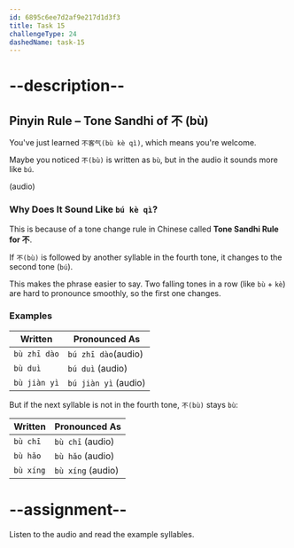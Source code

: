 ```yaml
---
id: 6895c6ee7d2af9e217d1d3f3
title: Task 15
challengeType: 24
dashedName: task-15
---
```


# --description--

## Pinyin Rule – Tone Sandhi of 不 (bù)

You've just learned `不客气(bù kè qì)`, which means you're welcome.

Maybe you noticed `不(bù)` is written as `bù`, but in the audio it sounds more like `bú`.

(audio)

### Why Does It Sound Like `bú kè qì`?

This is because of a tone change rule in Chinese called **Tone Sandhi Rule for 不**.

If `不(bù)` is followed by another syllable in the fourth tone, it changes to the second tone (`bú`).

This makes the phrase easier to say. Two falling tones in a row (like `bù` + `kè`) are hard to pronounce smoothly, so the first one changes.

### Examples

| Written     | Pronounced As |
|-------------|----------------|
| `bù zhī dào` | `bú zhī dào`(audio)   |
| `bù duì`       | `bú duì` (audio)      |
| `bù jiàn yì` | `bú jiàn yì` (audio) |

But if the next syllable is not in the fourth tone, `不(bù)` stays `bù`:

| Written     | Pronounced As |
|-------------|----------------|
| `bù chī`     | `bù chī` (audio)  |
| `bù hǎo`     | `bù hǎo`  (audio) |
| `bù xíng`     | `bù xíng` (audio)|

# --assignment--

Listen to the audio and read the example syllables.
